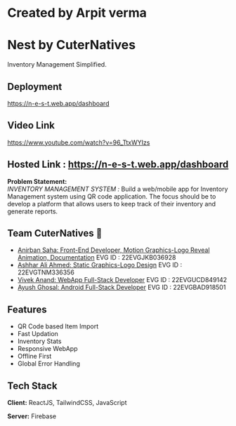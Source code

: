 # Created by Arpit verma
# Nest by CuterNatives

Inventory Management Simplified.
## Deployment ##
https://n-e-s-t.web.app/dashboard
## Video Link ##
https://www.youtube.com/watch?v=96_TtxWYIzs

## Hosted Link : https://n-e-s-t.web.app/dashboard

**Problem Statement:** \
*INVENTORY MANAGEMENT SYSTEM :*
Build a web/mobile app for Inventory Management system using QR code application. 
The focus should be to develop a platform that allows users to keep track of their inventory and generate reports.  



## Team CuterNatives 🏁

- [Anirban Saha: Front-End Developer, Motion Graphics-Logo Reveal Animation, Documentation](https://www.github.com/Anirban-Saha) EVG ID : 22EVGJKB036928
- [Ashhar Ali Ahmed: Static Graphics-Logo Design](https://github.com/theashhar) EVG ID : 22EVGTNM336356
- [Vivek Anand: WebApp Full-Stack Developer](https://github.com/vivek26anand) EVG ID : 22EVGUCD849142
- [Ayush Ghosal: Android Full-Stack Developer](https://github.com/Ayush786113) EVG ID : 22EVGBAD918501

## Features

- QR Code based Item Import 
- Fast Updation
- Inventory Stats
- Responsive WebApp
- Offline First
- Global Error Handling


## Tech Stack

**Client:** ReactJS, TailwindCSS, JavaScript

**Server:** Firebase

